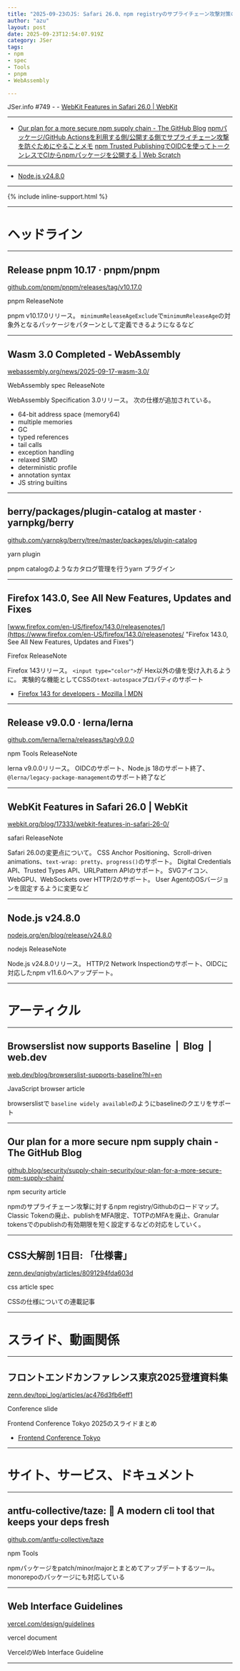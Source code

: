 ```yaml
---
title: "2025-09-23のJS: Safari 26.0、npm registryのサプライチェーン攻撃対策のロードマップ、Node.js v24.8.0(npm v11.6.0)"
author: "azu"
layout: post
date: 2025-09-23T12:54:07.919Z
category: JSer
tags:
- npm
- spec
- Tools
- pnpm
- WebAssembly

---
```


JSer.info #749 - - [WebKit Features in Safari 26.0 | WebKit](https://webkit.org/blog/17333/webkit-features-in-safari-26-0/)

---

- [Our plan for a more secure npm supply chain - The GitHub Blog](https://github.blog/security/supply-chain-security/our-plan-for-a-more-secure-npm-supply-chain/)
[npmパッケージ/GitHub Actionsを利用する側/公開する側でサプライチェーン攻撃を防ぐためにやることメモ](https://zenn.dev/azu/articles/ad168118524135)
[npm Trusted PublishingでOIDCを使ってトークンレスでCIからnpmパッケージを公開する | Web Scratch](https://efcl.info/2025/09/07/npm-oidc/)


---

- [Node.js v24.8.0](https://nodejs.org/en/blog/release/v24.8.0)



----

{% include inline-support.html %}

----

<h1 class="site-genre">ヘッドライン</h1>

----

## Release pnpm 10.17 · pnpm/pnpm
[github.com/pnpm/pnpm/releases/tag/v10.17.0](https://github.com/pnpm/pnpm/releases/tag/v10.17.0 "Release pnpm 10.17 · pnpm/pnpm")
<p class="jser-tags jser-tag-icon"><span class="jser-tag">pnpm</span> <span class="jser-tag">ReleaseNote</span></p>

pnpm v10.17.0リリース。
`minimumReleaseAgeExclude`で`minimumReleaseAge`の対象外となるパッケージをパターンとして定義できるようになるなど


----

## Wasm 3.0 Completed - WebAssembly
[webassembly.org/news/2025-09-17-wasm-3.0/](https://webassembly.org/news/2025-09-17-wasm-3.0/ "Wasm 3.0 Completed - WebAssembly")
<p class="jser-tags jser-tag-icon"><span class="jser-tag">WebAssembly</span> <span class="jser-tag">spec</span> <span class="jser-tag">ReleaseNote</span></p>

WebAssembly Specification 3.0リリース。
次の仕様が追加されている。

- 64-bit address space (memory64)  
- multiple memories  
- GC  
- typed references  
- tail calls  
- exception handling  
- relaxed SIMD  
- deterministic profile  
- annotation syntax  
- JS string builtins


----

## berry/packages/plugin-catalog at master · yarnpkg/berry
[github.com/yarnpkg/berry/tree/master/packages/plugin-catalog](https://github.com/yarnpkg/berry/tree/master/packages/plugin-catalog "berry/packages/plugin-catalog at master · yarnpkg/berry")
<p class="jser-tags jser-tag-icon"><span class="jser-tag">yarn</span> <span class="jser-tag">plugin</span></p>

pnpm catalogのようなカタログ管理を行うyarn プラグイン


----

## Firefox 143.0, See All New Features, Updates and Fixes
[www.firefox.com/en-US/firefox/143.0/releasenotes/](https://www.firefox.com/en-US/firefox/143.0/releasenotes/ "Firefox 143.0, See All New Features, Updates and Fixes")
<p class="jser-tags jser-tag-icon"><span class="jser-tag">Firefox</span> <span class="jser-tag">ReleaseNote</span></p>

Firefox 143リリース。
`<input type="color">`が Hex以外の値を受け入れるように。
実験的な機能としてCSSの`text-autospace`プロパティのサポート

- [Firefox 143 for developers - Mozilla | MDN](https://developer.mozilla.org/en-US/docs/Mozilla/Firefox/Releases/143 "Firefox 143 for developers - Mozilla | MDN")

----

## Release v9.0.0 · lerna/lerna
[github.com/lerna/lerna/releases/tag/v9.0.0](https://github.com/lerna/lerna/releases/tag/v9.0.0 "Release v9.0.0 · lerna/lerna")
<p class="jser-tags jser-tag-icon"><span class="jser-tag">npm</span> <span class="jser-tag">Tools</span> <span class="jser-tag">ReleaseNote</span></p>

lerna v9.0.0リリース。
OIDCのサポート、Node.js 18のサポート終了、`@lerna/legacy-package-management`のサポート終了など


----

## WebKit Features in Safari 26.0 | WebKit
[webkit.org/blog/17333/webkit-features-in-safari-26-0/](https://webkit.org/blog/17333/webkit-features-in-safari-26-0/ "WebKit Features in Safari 26.0 | WebKit")
<p class="jser-tags jser-tag-icon"><span class="jser-tag">safari</span> <span class="jser-tag">ReleaseNote</span></p>

Safari 26.0の変更点について。
CSS Anchor Positioning、Scroll-driven animations、`text-wrap: pretty`、`progress()`のサポート。
Digital Credentials API、Trusted Types API、URLPattern APIのサポート。
SVGアイコン、WebGPU、WebSockets over HTTP/2のサポート。
User AgentのOSバージョンを固定するように変更など


----

## Node.js v24.8.0
[nodejs.org/en/blog/release/v24.8.0](https://nodejs.org/en/blog/release/v24.8.0 "Node.js v24.8.0")
<p class="jser-tags jser-tag-icon"><span class="jser-tag">nodejs</span> <span class="jser-tag">ReleaseNote</span></p>

Node.js v24.8.0リリース。
HTTP/2 Network Inspectionのサポート、OIDCに対応したnpm v11.6.0へアップデート。


----
<h1 class="site-genre">アーティクル</h1>

----

## Browserslist now supports Baseline  |  Blog  |  web.dev
[web.dev/blog/browserslist-supports-baseline?hl&#x3D;en](https://web.dev/blog/browserslist-supports-baseline?hl=en "Browserslist now supports Baseline  |  Blog  |  web.dev")
<p class="jser-tags jser-tag-icon"><span class="jser-tag">JavaScript</span> <span class="jser-tag">browser</span> <span class="jser-tag">article</span></p>

browserslistで
`baseline widely available`のようにbaselineのクエリをサポート


----

## Our plan for a more secure npm supply chain - The GitHub Blog
[github.blog/security/supply-chain-security/our-plan-for-a-more-secure-npm-supply-chain/](https://github.blog/security/supply-chain-security/our-plan-for-a-more-secure-npm-supply-chain/ "Our plan for a more secure npm supply chain - The GitHub Blog")
<p class="jser-tags jser-tag-icon"><span class="jser-tag">npm</span> <span class="jser-tag">security</span> <span class="jser-tag">article</span></p>

npmのサプライチェーン攻撃に対するnpm registry/Githubのロードマップ。
Classic Tokenの廃止、publishをMFA限定、TOTPのMFAを廃止、Granular tokensでのpublishの有効期限を短く設定するなどの対応をしていく。


----

## CSS大解剖 1日目: 「仕様書」
[zenn.dev/qnighy/articles/8091294fda603d](https://zenn.dev/qnighy/articles/8091294fda603d "CSS大解剖 1日目: 「仕様書」")
<p class="jser-tags jser-tag-icon"><span class="jser-tag">css</span> <span class="jser-tag">article</span> <span class="jser-tag">spec</span></p>

CSSの仕様についての連載記事


----
<h1 class="site-genre">スライド、動画関係</h1>

----

## フロントエンドカンファレンス東京2025登壇資料集
[zenn.dev/topi\_log/articles/ac476d3fb6eff1](https://zenn.dev/topi_log/articles/ac476d3fb6eff1 "フロントエンドカンファレンス東京2025登壇資料集")
<p class="jser-tags jser-tag-icon"><span class="jser-tag">Conference</span> <span class="jser-tag">slide</span></p>

Frontend Conference Tokyo 2025のスライドまとめ

- [Frontend Conference Tokyo](https://fec-tokyo.github.io/2025/ "Frontend Conference Tokyo")

----
<h1 class="site-genre">サイト、サービス、ドキュメント</h1>

----

## antfu-collective/taze: 🥦 A modern cli tool that keeps your deps fresh
[github.com/antfu-collective/taze](https://github.com/antfu-collective/taze "antfu-collective/taze: 🥦 A modern cli tool that keeps your deps fresh")
<p class="jser-tags jser-tag-icon"><span class="jser-tag">npm</span> <span class="jser-tag">Tools</span></p>

npmパッケージをpatch/minor/majorとまとめてアップデートするツール。
monorepoのパッケージにも対応している


----

## Web Interface Guidelines
[vercel.com/design/guidelines](https://vercel.com/design/guidelines "Web Interface Guidelines")
<p class="jser-tags jser-tag-icon"><span class="jser-tag">vercel</span> <span class="jser-tag">document</span></p>

VercelのWeb Interface Guideline


----
